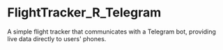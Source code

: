# FlightTracker_R_Telegram
A simple flight tracker that communicates with a Telegram bot, providing live data directly to users' phones.
